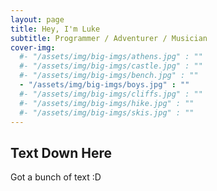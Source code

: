```yaml
---
layout: page
title: Hey, I'm Luke
subtitle: Programmer / Adventurer / Musician
cover-img:
  #- "/assets/img/big-imgs/athens.jpg" : ""
  #- "/assets/img/big-imgs/castle.jpg" : ""
  #- "/assets/img/big-imgs/bench.jpg" : ""
  - "/assets/img/big-imgs/boys.jpg" : ""
  #- "/assets/img/big-imgs/cliffs.jpg" : ""
  #- "/assets/img/big-imgs/hike.jpg" : ""
  #- "/assets/img/big-imgs/skis.jpg" : ""
---
```


## Text Down Here
Got a bunch of text :D

